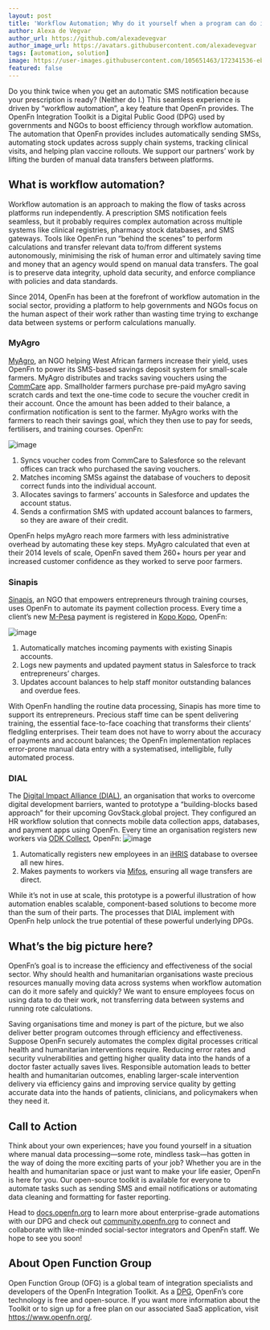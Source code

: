 ```yaml
---
layout: post
title: 'Workflow Automation; Why do it yourself when a program can do it for you?'
author: Alexa de Vegvar
author_url: https://github.com/alexadevegvar
author_image_url: https://avatars.githubusercontent.com/alexadevegvar
tags: [automation, solution]
image: https://user-images.githubusercontent.com/105651463/172341536-ebde5ca0-12b8-4a8a-bb40-da9442701df3.png
featured: false
---
```



Do you think twice when you get an automatic SMS notification because your prescription is ready? (Neither do I.) This seamless experience is driven by “workflow automation”, a key feature that OpenFn provides. The OpenFn Integration Toolkit is a Digital Public Good (DPG) used by governments and NGOs to boost efficiency through workflow automation. The automation that OpenFn provides includes automatically sending SMSs, automating stock updates across supply chain systems, tracking clinical visits, and helping plan vaccine rollouts. We support our partners’ work by lifting the burden of manual data transfers between platforms.

## What is workflow automation?
Workflow automation is an approach to making the flow of tasks across platforms run independently. A prescription SMS notification feels seamless, but it probably requires complex automation across multiple systems like clinical registries, pharmacy stock databases, and SMS gateways. Tools like OpenFn run “behind the scenes” to perform calculations and transfer relevant data to/from different systems autonomously, minimising the risk of human error and ultimately saving time and money that an agency would spend on manual data transfers. The goal is to preserve data integrity, uphold data security, and enforce compliance with policies and data standards.

Since 2014, OpenFn has been at the forefront of workflow automation in the social sector, providing a platform to help governments and NGOs focus on the human aspect of their work rather than wasting time trying to exchange data between systems or perform calculations manually.

### MyAgro
[MyAgro](https://www.myagro.org/), an NGO helping West African farmers increase their yield, uses OpenFn to power its SMS-based savings deposit system for small-scale farmers. MyAgro distributes and tracks saving vouchers using the [CommCare](https://www.dimagi.com/commcare/) app. Smallholder farmers purchase pre-paid myAgro saving scratch cards and text the one-time code to secure the voucher credit in their account. Once the amount has been added to their balance, a confirmation notification is sent to the farmer. MyAgro works with the farmers to reach their savings goal, which they then use to pay for seeds, fertilisers, and training courses. OpenFn:
  
![image](https://user-images.githubusercontent.com/105651463/172341045-62a3eebd-98fb-4189-987f-06bbdb03ac30.png)
1. Syncs voucher codes from CommCare to Salesforce so the relevant offices can track who purchased the saving vouchers. 
2. Matches incoming SMSs against the database of vouchers to deposit correct funds into the individual account.
3. Allocates savings to farmers’ accounts in Salesforce and updates the account status.
4. Sends a confirmation SMS with updated account balances to farmers, so they are aware of their credit.

OpenFn helps myAgro reach more farmers with less administrative overhead by automating these key steps. MyAgro calculated that even at their 2014 levels of scale, OpenFn saved them 260+ hours per year 
and increased customer confidence as they worked to serve poor farmers. 

### Sinapis
[Sinapis](https://sinapis.org/), an NGO that empowers entrepreneurs through training courses, uses OpenFn to automate its payment collection process. Every time a client’s new [M-Pesa](https://www.vodafone.com/about-vodafone/what-we-do/consumer-products-and-services/m-pesa/globalmerchants) payment is registered in [Kopo Kopo](https://kopokopo.co.ke/), OpenFn:
  
![image](https://user-images.githubusercontent.com/105651463/172341175-5505b647-93dc-44af-9143-00ebdd0b5bae.png)
1. Automatically matches incoming payments with existing Sinapis accounts.
2. Logs new payments and updated payment status in Salesforce to track entrepreneurs’ charges.
3. Updates account balances to help staff monitor outstanding balances and overdue fees.

With OpenFn handling the routine data processing, Sinapis has more time to support its entrepreneurs. Precious staff time can be spent delivering training, the essential face-to-face coaching that transforms their clients’ fledgling enterprises. Their team does not have to worry about the accuracy of payments and account balances; the OpenFn implementation replaces error-prone manual data entry with a systematised, intelligible, fully automated process.

### DIAL
The [Digital Impact Alliance (DIAL)](https://digitalimpactalliance.org/), an organisation that works to overcome digital development barriers, wanted to prototype a “building-blocks based approach” for their upcoming GovStack.global project.  They configured an HR workflow solution that connects mobile data collection apps, databases, and payment apps using OpenFn. Every time an organisation registers new workers via [ODK Collect](https://docs.opendatakit.org/collect-intro/), OpenFn:
![image](https://user-images.githubusercontent.com/105651463/172341214-06a1e74b-c1e3-45e4-83c8-4a60af5a9d2d.png)
1. Automatically registers new employees in an [iHRIS](https://www.ihris.org/) database to oversee all new hires.
2. Makes payments to workers via [Mifos](https://www.google.com/aclk?sa=l&ai=DChcSEwicha-ltsnnAhUB1N4KHY8hDEoYABAAGgJ3Yg&sig=AOD64_27g900G2RtoQsW0km9iT4Oq262ag&q=&ved=2ahUKEwj8wKeltsnnAhVSxYUKHVcrBbUQ0Qx6BAgMEAE&adurl=), ensuring all wage transfers are direct.

While it’s not in use at scale, this prototype is a powerful illustration of how automation enables scalable, component-based solutions to become more than the sum of their parts. The processes that DIAL implement with OpenFn help unlock the true potential of these powerful underlying DPGs.

## What’s the big picture here?
OpenFn’s goal is to increase the efficiency and effectiveness of the social sector. Why should health and humanitarian organisations waste precious resources manually moving data across systems when workflow automation can do it more safely and quickly? We want to ensure employees focus on using data to do their work, not transferring data between systems and running rote calculations. 

Saving organisations time and money is part of the picture, but we also deliver better program outcomes through efficiency and effectiveness. Suppose OpenFn securely automates the complex digital processes critical health and humanitarian interventions require. Reducing error rates and security vulnerabilities and getting higher quality data into the hands of a doctor faster actually saves lives. Responsible automation leads to better health and humanitarian outcomes, enabling larger-scale intervention delivery via efficiency gains and improving service quality by getting accurate data into the hands of patients, clinicians, and policymakers when they need it. 

## Call to Action
Think about your own experiences; have you found yourself in a situation where manual data processing—some rote, mindless task—has gotten in the way of doing the more exciting parts of your job?
Whether you are in the health and humanitarian space or just want to make your life easier, OpenFn is here for you. Our open-source toolkit is available for everyone to automate tasks such as sending SMS and email notifications or automating data cleaning and formatting for faster reporting.

Head to [docs.openfn.org](http://docs.openfn.org/) to learn more about enterprise-grade automations with our DPG and check out [community.openfn.org](http://community.openfn.org/) to connect and collaborate with like-minded social-sector integrators and OpenFn staff. We hope to see you soon!

## About Open Function Group
Open Function Group (OFG) is a global team of integration specialists and developers of the OpenFn Integration Toolkit. As a [DPG](https://digitalpublicgoods.net/), OpenFn’s core technology is free and open-source. If you want more information about the Toolkit or to sign up for a free plan on our associated SaaS application, visit https://www.openfn.org/.
